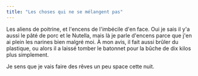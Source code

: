 ```yaml
---
title: "Les choses qui ne se mélangent pas"
---
```


Les aliens de poitrine, et l'encens de l'imbécile d'en face. Oui je sais il
y'a aussi le pâté de porc et le Nutella, mais là je parle d'encens parce que
j'en ai plein les narines bien malgré moi. À mon avis, il fait aussi brûler du
plastique, ou alors il a laissé tomber le batonnet pour la bûche de dix kilos
plus simplement.

Je sens que je vais faire des rêves un peu space cette nuit.

